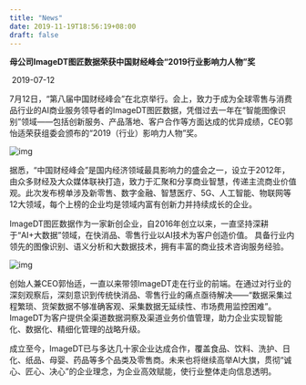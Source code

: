 ```yaml
---
title: "News"
date: 2019-11-19T18:56:19+08:00
draft: false
---
```


**母公司ImageDT图匠数据荣获中国财经峰会“2019行业影响力人物”奖**

​                                                                                                                                                                         2019-07-12

7月12日，“第八届中国财经峰会”在北京举行。会上，致力于成为全球零售与消费品行业的AI商业服务领导者的ImageDT图匠数据，凭借过去一年在“智能图像识别”领域——包括创新服务、产品落地、客户合作等方面达成的优异成绩，CEO郭怡适荣获组委会颁布的“2019（行业）影响力人物”奖。

![img](https://www.imagedt.com/static/upfile/2019/07/20190712_01.png)

据悉，“中国财经峰会”是国内经济领域最具影响力的盛会之一，设立于2012年，由众多财经及大众媒体联袂打造，致力于汇聚和分享商业智慧，传递主流商业价值观。此次发布榜单涉及新零售、数字金融、智慧医疗、5G、人工智能、物联网等12大领域，每个上榜的企业均是领域内富有创新力并持续成长的企业。

ImageDT图匠数据作为一家新创企业，自2016年创立以来，一直坚持深耕于“AI+大数据”领域，在快消品、零售行业以AI技术为客户创造价值。 具备行业内领先的图像识别、语义分析和大数据技术，拥有丰富的商业技术咨询服务经验。

![img](https://www.imagedt.com/static/upfile/2019/07/20190712_02.png)

创始人兼CEO郭怡适，一直以来带领ImageDT走在行业的前端。在通过对行业的深刻观察后，深刻意识到传统快消品、零售行业的痛点亟待解决——“数据采集过程繁琐、货架数据不够准确客观、采集数据无延续性、市场费用监控困难”。ImageDT为客户提供全渠道数据洞察及渠道业务价值管理，助力企业实现智能化、数据化、精细化管理的战略升级。

成立至今，ImageDT已与多达几十家企业达成合作，覆盖食品、饮料、洗护、日化、纸品、母婴、药品等多个品类及零售商。未来也将继续高举AI大旗，贯彻“诚心、匠心、决心”的企业理念，为企业高效赋能，使行业整体走向信息透明。